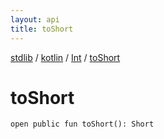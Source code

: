 ```yaml
---
layout: api
title: toShort
---
```

[stdlib](../../index.md) / [kotlin](../index.md) / [Int](index.md) / [toShort](toShort.md)

# toShort

```
open public fun toShort(): Short
```
